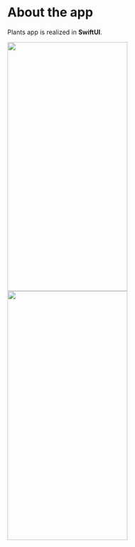 <h1>About the app</h1>

Plants app is realized in <b>SwiftUI</b>. 

<p float="center">
<img src="https://user-images.githubusercontent.com/6122888/186128495-05c8258b-88da-4260-87db-810ae7e4c42b.png" width="270" height="560">
<img src="https://user-images.githubusercontent.com/6122888/186128588-7424d9e0-ec56-4cb4-8700-c6e3ea86aa84.png" width="270" height="560">
</p>
